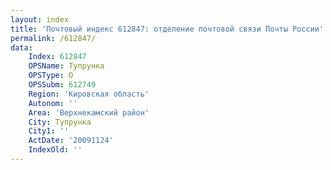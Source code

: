 ```yaml
---
layout: index
title: 'Почтовый индекс 612847: отделение почтовой связи Почты России'
permalink: /612847/
data:
    Index: 612847
    OPSName: Тупрунка
    OPSType: О
    OPSSubm: 612749
    Region: 'Кировская область'
    Autonom: ''
    Area: 'Верхнекамский район'
    City: Тупрунка
    City1: ''
    ActDate: '20091124'
    IndexOld: ''
---
```

